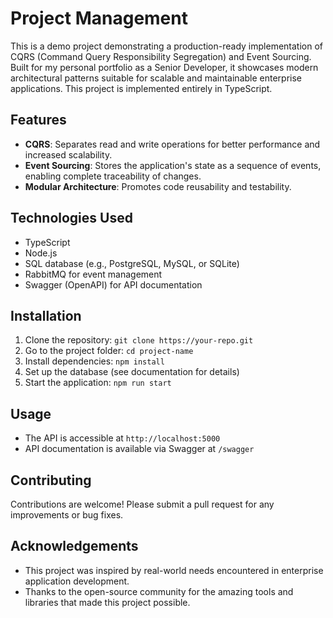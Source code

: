 # Project Management

This is a demo project demonstrating a production-ready implementation of CQRS (Command Query Responsibility Segregation) and Event Sourcing. Built for my personal portfolio as a Senior Developer, it showcases modern architectural patterns suitable for scalable and maintainable enterprise applications. This project is implemented entirely in TypeScript.

## Features

- **CQRS**: Separates read and write operations for better performance and increased scalability.
- **Event Sourcing**: Stores the application's state as a sequence of events, enabling complete traceability of changes.
- **Modular Architecture**: Promotes code reusability and testability.

## Technologies Used

- TypeScript
- Node.js
- SQL database (e.g., PostgreSQL, MySQL, or SQLite)
- RabbitMQ for event management
- Swagger (OpenAPI) for API documentation

## Installation

1. Clone the repository: `git clone https://your-repo.git`
2. Go to the project folder: `cd project-name`
3. Install dependencies: `npm install`
4. Set up the database (see documentation for details)
5. Start the application: `npm run start`

## Usage

- The API is accessible at `http://localhost:5000`
- API documentation is available via Swagger at `/swagger`

## Contributing

Contributions are welcome! Please submit a pull request for any improvements or bug fixes.

## Acknowledgements

- This project was inspired by real-world needs encountered in enterprise application development.
- Thanks to the open-source community for the amazing tools and libraries that made this project possible.
